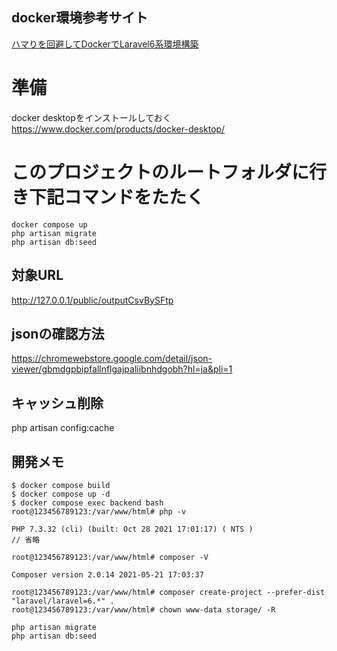 ## docker環境参考サイト 
[ハマりを回避してDockerでLaravel6系環境構築](https://qiita.com/2san/items/6e8af71f3186ad300538)

# 準備
docker desktopをインストールしておく
https://www.docker.com/products/docker-desktop/

# このプロジェクトのルートフォルダに行き下記コマンドをたたく
```
docker compose up
php artisan migrate
php artisan db:seed
```

## 対象URL
http://127.0.0.1/public/outputCsvBySFtp

## jsonの確認方法
https://chromewebstore.google.com/detail/json-viewer/gbmdgpbipfallnflgajpaliibnhdgobh?hl=ja&pli=1

## キャッシュ削除
php artisan config:cache

## 開発メモ
```
$ docker compose build
$ docker compose up -d
$ docker compose exec backend bash
root@123456789123:/var/www/html# php -v

PHP 7.3.32 (cli) (built: Oct 28 2021 17:01:17) ( NTS )
// 省略

root@123456789123:/var/www/html# composer -V

Composer version 2.0.14 2021-05-21 17:03:37

root@123456789123:/var/www/html# composer create-project --prefer-dist "laravel/laravel=6.*" .
root@123456789123:/var/www/html# chown www-data storage/ -R

php artisan migrate
php artisan db:seed

```